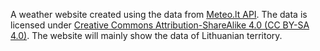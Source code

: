 A weather website created using the data from <a href="https://api.meteo.lt/">Meteo.lt API</a>. The data is licensed under <a href="https://creativecommons.org/licenses/by-sa/4.0/legalcode.lt">Creative Commons Attribution-ShareAlike 4.0 (CC BY-SA 4.0)</a>. The website will mainly show the data of Lithuanian territory.
